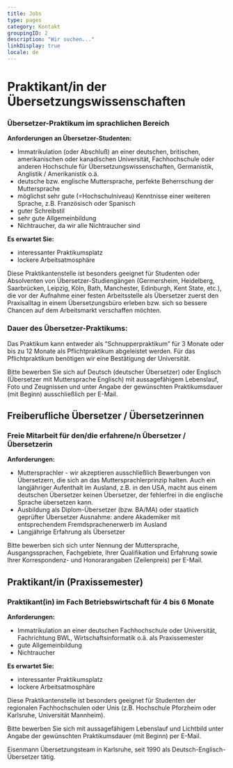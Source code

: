 ```yaml
---
title: Jobs
type: pages
category: Kontakt
groupingID: 2
description: "Wir suchen..."
linkDisplay: true
locale: de
---
```


# Praktikant/in der Übersetzungswissenschaften
### Übersetzer-Praktikum im sprachlichen Bereich

**Anforderungen an Übersetzer-Studenten:**
- Immatrikulation (oder Abschluß) an einer deutschen, britischen, amerikanischen oder  kanadischen Universität, Fachhochschule oder anderen Hochschule für  Übersetzungswissenschaften, Germanistik, Anglistik / Amerikanistik o.ä.
- deutsche bzw. englische Muttersprache, perfekte Beherrschung der Muttersprache
- möglichst sehr gute (=Hochschulniveau) Kenntnisse einer weiteren Sprache, z.B. Französisch oder Spanisch
- guter Schreibstil
- sehr gute Allgemeinbildung
- Nichtraucher, da wir alle Nichtraucher sind

**Es erwartet Sie:**
- interessanter Praktikumsplatz
- lockere Arbeitsatmosphäre

Diese Praktikantenstelle ist besonders geeignet für Studenten oder Absolventen von Übersetzer-Studiengängen (Germersheim, Heidelberg, Saarbrücken, Leipzig, Köln, Bath, Manchester, Edinburgh, Kent State, etc.), die vor der Aufnahme einer festen Arbeitsstelle als Übersetzer zuerst den Praxisalltag in einem Übersetzungsbüro erleben bzw. sich so bessere Chancen auf dem Arbeitsmarkt verschaffen möchten.

### Dauer des Übersetzer-Praktikums:
Das Praktikum kann entweder als “Schnupperpraktikum” für 3 Monate oder bis zu 12 Monate als Pflichtpraktikum abgeleistet werden. Für das Pflichtpraktikum benötigen wir eine Bestätigung der  Universität.

Bitte bewerben Sie sich auf Deutsch (deutscher Übersetzer) oder Englisch (Übersetzer mit Muttersprache Englisch) mit aussagefähigem Lebenslauf, Foto und Zeugnissen und unter Angabe der gewünschten Praktikumsdauer (mit Beginn) ausschließlich per E-Mail.

## Freiberufliche Übersetzer / Übersetzerinnen
### Freie Mitarbeit für den/die  erfahrene/n Übersetzer  /Übersetzerin
**Anforderungen:**
- Muttersprachler - wir akzeptieren ausschließlich Bewerbungen von Übersetzern, die sich an das Muttersprachlerprinzip halten. Auch ein langjähriger Aufenthalt im Ausland, z.B. in den USA, macht aus einem deutschen Übersetzer keinen Übersetzer, der fehlerfrei in die englische Sprache übersetzen kann.
- Ausbildung als Diplom-Übersetzer (bzw. BA/MA) oder staatlich geprüfter Übersetzer Ausnahme: andere Akademiker mit entsprechendem Fremdsprachenerwerb im Ausland
- Langjährige Erfahrung als Übersetzer

Bitte bewerben sich sich unter Nennung der Muttersprache, Ausgangssprachen, Fachgebiete, Ihrer Qualifikation und Erfahrung sowie Ihrer Korrespondenz- und Honorarangaben (Zeilenpreis) per E-Mail.

## Praktikant/in (Praxissemester)
### Praktikant(in) im Fach Betriebswirtschaft für 4 bis 6 Monate

**Anforderungen:**
- Immatrikulation an einer deutschen Fachhochschule oder Universität, Fachrichtung BWL,   Wirtschaftsinformatik o.ä. als Praxissemester
- gute Allgemeinbildung
- Nichtraucher

**Es erwartet Sie:**
- interessanter Praktikumsplatz
- lockere Arbeitsatmosphäre

Diese Praktikantenstelle ist besonders geeignet für Studenten der regionalen Fachhochschulen oder Unis (z.B. Hochschule Pforzheim oder Karlsruhe, Universität Mannheim).

Bitte bewerben Sie sich mit aussagefähigem Lebenslauf und Lichtbild unter Angabe der gewünschten Praktikumsdauer (mit Beginn) per E-Mail.

Eisenmann Übersetzungsteam in Karlsruhe, seit 1990 als Deutsch-Englisch-Übersetzer tätig.